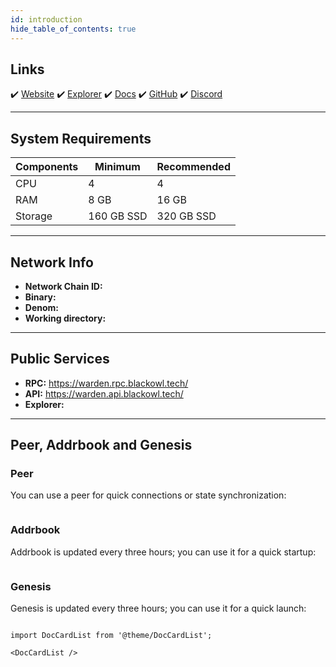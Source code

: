 ```yaml
---
id: introduction
hide_table_of_contents: true
---
```


## Links

✔️ [Website]()
✔️ [Explorer]()
✔️ [Docs]()
✔️ [GitHub]()
✔️ [Discord]()

---

## **System Requirements**

| Components | Minimum      | **Recommended** |
|------------|--------------|-----------------|
| CPU        | 4            | 4               |
| RAM        | 8 GB         | 16 GB           |
| Storage    | 160 GB SSD   | 320 GB SSD      |


---

## **Network Info**

- **Network Chain ID:** 
- **Binary:** 
- **Denom:** 
- **Working directory:**

---

## **Public Services**

- **RPC:** https://warden.rpc.blackowl.tech/
- **API:** https://warden.api.blackowl.tech/
- **Explorer:** 

---

## **Peer, Addrbook and Genesis**

### Peer
You can use a peer for quick connections or state synchronization:

```shell

```

### Addrbook
Addrbook is updated every three hours; you can use it for a quick startup:

```shell

```
### Genesis
Genesis is updated every three hours; you can use it for a quick launch:
```shell

```

```mdx-code-block
import DocCardList from '@theme/DocCardList';

<DocCardList />
```
